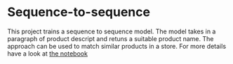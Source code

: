 # Sequence-to-sequence

This project trains a sequence to sequence model. The model takes in a paragraph of product descript and retuns a suitable product name. The approach can be used to match similar products in a store. For more details have a look at <a href="https://colab.research.google.com/drive/1VazqbtdXEHw38jq8tlYSiIUydbQhMgHy?authuser=1#scrollTo=RX1HpMlsOTG_">the notebook</a>
